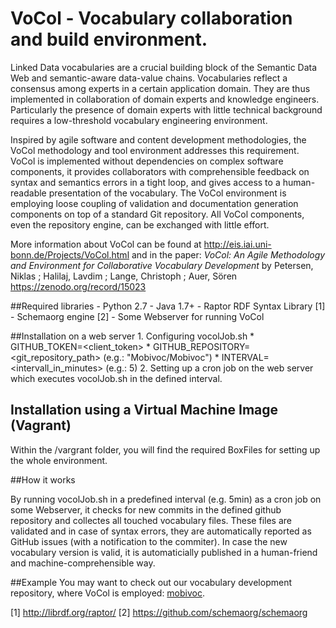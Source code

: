 VoCol - Vocabulary collaboration and build environment.
=====

Linked Data vocabularies are a crucial building block of the Semantic Data Web and semantic-aware data-value chains.
Vocabularies  reflect a consensus among experts in a certain application domain. 
They are thus implemented in collaboration of domain experts and knowledge engineers. Particularly the presence of domain experts with little technical background requires a low-threshold vocabulary engineering environment.

Inspired by agile software and content development methodologies, the VoCol methodology and tool environment addresses this requirement. 
VoCol is implemented without dependencies on complex software components, it provides collaborators with comprehensible feedback on syntax and semantics errors in a tight loop, and gives access to a human-readable presentation of the vocabulary. 
The VoCol environment is employing loose coupling of validation and documentation generation components on top of a standard Git repository. 
All VoCol components, even the repository engine, can be exchanged with little effort. 

More information about VoCol can be found at http://eis.iai.uni-bonn.de/Projects/VoCol.html and in the paper: 
*VoCol: An Agile Methodology and Environment for Collaborative Vocabulary Development*
by Petersen, Niklas ; Halilaj, Lavdim ; Lange, Christoph ; Auer, Sören
https://zenodo.org/record/15023

##Required libraries
	- Python 2.7
	- Java 1.7+
	- Raptor RDF Syntax Library [1]
	- Schemaorg engine [2]
	- Some Webserver for running VoCol

##Installation on a web server
	1. Configuring vocolJob.sh
		* GITHUB_TOKEN=<client_token>
		* GITHUB_REPOSITORY=<git_repository_path> (e.g.: "Mobivoc/Mobivoc")
		* INTERVAL= <intervall_in_minutes> (e.g.: 5)
	2. Setting up a cron job on the web server which executes vocolJob.sh in the defined interval. 

## Installation using a Virtual Machine Image (Vagrant)
Within the /vargrant folder, you will find the required BoxFiles for setting up the whole environment. 

##How it works

By running vocolJob.sh in a predefined interval (e.g. 5min) as a cron job on some Webserver, it checks for new commits in the defined github repository and collectes all touched vocabulary files. These files are validated and in case of syntax errors, they are automatically reported as GitHub issues (with a notification to the commiter). In case the new vocabulary version is valid, it is automaticially published in a human-friend and machine-comprehensible way. 


##Example
You may want to check out our vocabulary development repository, where VoCol is employed: [mobivoc](http://github.com/mobivoc/mobivoc/).

[1] http://librdf.org/raptor/
[2] https://github.com/schemaorg/schemaorg

